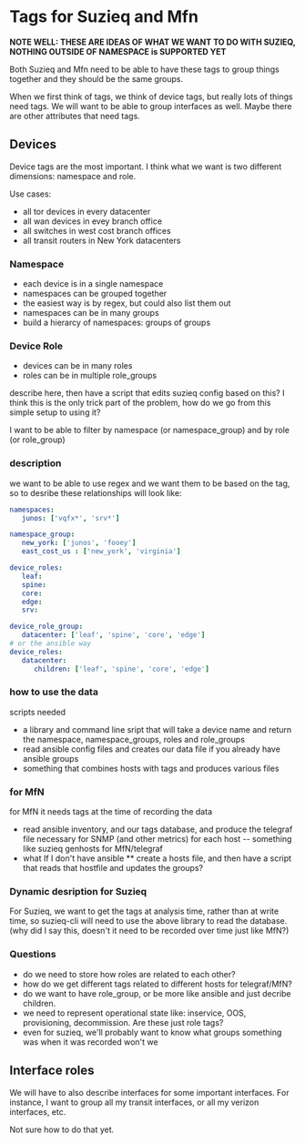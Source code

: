 # Tags for Suzieq and Mfn

__NOTE WELL: THESE ARE IDEAS OF WHAT WE WANT TO DO WITH SUZIEQ, NOTHING OUTSIDE OF NAMESPACE is SUPPORTED YET__

Both Suzieq and Mfn need to be able to have these tags to group things together and they should be the same groups.

When we first think of tags, we think of device tags, but really lots of things need tags. We will want to be able to group interfaces as well. Maybe there are other attributes that need tags.

## Devices

Device tags are the most important. I think what we want is two different dimensions: namespace and role.

Use cases:

* all tor devices in every datacenter
* all wan devices in evey branch office
* all switches in west cost branch offices
* all transit routers in New York datacenters

### Namespace

* each device is in a single namespace
* namespaces can be grouped together
* the easiest way is by regex, but could also list them out
* namespaces can be in many groups
* build a hierarcy of namespaces: groups of groups

### Device Role

* devices can be in many roles
* roles can be in multiple role_groups

 describe here, then have a script that edits suzieq config based on this?
  I think this is the only trick part of the problem, how do we go from this simple setup to using it?

 I want to be able to filter by namespace (or namespace_group) and by role (or role_group)

### description

we want to be able to use regex and we want them to be based on the tag, so to desribe these relationships will look like:

``` YAML
namespaces:
   junos: ['vqfx*', 'srv*']

namespace_group:
   new_york: ['junos', 'fooey']
   east_cost_us : ['new_york', 'virginia']

device_roles:
   leaf:
   spine:
   core:
   edge:
   srv:

device_role_group:
   datacenter: ['leaf', 'spine', 'core', 'edge']
# or the ansible way
device_roles:
   datacenter:
      children: ['leaf', 'spine', 'core', 'edge']
```

### how to use the data

scripts needed

* a library and command line sript that will take a device name and return the namespace, namespace_groups, roles and role_groups
* read ansible config files and creates our data file if you already have ansible groups
* something that combines hosts with tags and produces various files

### for MfN

for MfN it needs tags at the time of recording the data

* read ansible inventory, and our tags database, and produce the telegraf file necessary for SNMP (and other metrics) for each host -- something like suzieq genhosts for MfN/telegraf
* what If I don't have ansible
** create a hosts file, and then have a script that reads that hostfile and updates the groups? 

### Dynamic desription for Suzieq

For Suzieq, we want to get the tags at analysis time, rather than at write time, so suzieq-cli will need to use the above library to read the database. (why did I say this, doesn't it need to be recorded over time just like MfN?)

### Questions

* do we need to store how roles are related to each other?
* how do we get different tags related to different hosts for telegraf/MfN?
* do we want to have role_group, or be more like ansible and just decribe children.
* we need to represent operational state like: inservice, OOS, provisioning, decommission. Are these just role tags?
* even for suzieq, we'll probably want to know what groups something was when it was recorded won't we

## Interface roles

We will have to also describe interfaces for some important interfaces. For instance, I want to group all my transit interfaces, or all my verizon interfaces, etc.

Not sure how to do that yet.
